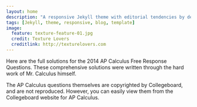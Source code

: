 ```yaml
---
layout: home
description: "A responsive Jekyll theme with editorial tendencies by designer Michael Rose."
tags: [Jekyll, theme, responsive, blog, template]
image:
  feature: texture-feature-01.jpg
  credit: Texture Lovers
  creditlink: http://texturelovers.com
---
```


Here are the full solutions for the 2014 AP Calculus Free Response Questions. These comprehensive solutions were written through the hard work of Mr. Calculus himself.

The AP Calculus questions themselves are copyrighted by Collegeboard, and are not reproduced. However, you can easily view them from the Collegeboard website for AP Calculus.